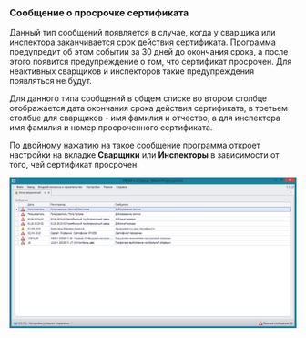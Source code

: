 ﻿
### Сообщение о просрочке сертификата 


Данный тип сообщений появляется в случае, когда у сварщика или инспектора заканчивается срок действия сертификата. Программа предупредит об этом событии за 30 дней до окончания срока, а после этого появится предупреждение о том, что сертификат просрочен. Для неактивных сварщиков и инспекторов такие предупреждения появляться не будут. 

Для данного типа сообщений в общем списке во втором столбце отображается дата окончания срока действия сертификата, в третьем столбце для сварщиков - имя фамилия и отчество, а для инспектора имя фамилия и номер просроченного сертификата. 

По двойному нажатию на такое сообщение программа откроет настройки на вкладке **Сварщики** или **Инспекторы** в зависимости от того, чей сертификат просрочен.

![_notifications_form.png](_notifications_form.png "")


